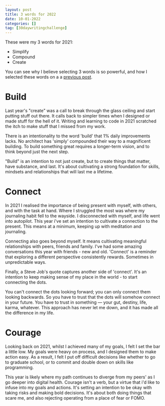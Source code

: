 ```yaml
---
layout: post
title: 3 words for 2022
date: 10-01-2022
categories: []
tag: [30daywritingchallenge]
---
```


These were my 3 words for 2021:

* Simplify
* Compound
* Create

You can see why I believe selecting 3 words is so powerful, and how I selected these words on a a <a href="{% post_url 2022-01-10-3words2021 %}">previous post</a>.

# Build

Last year's "create" was a call to break through the glass ceiling and start putting stuff out there. It calls back to simpler times when I designed or made stuff for the hell of it. Writing and learning to code in 2021 scratched the itch to make stuff that I missed from my work.

There is an intentionality to the word 'build' that 1% daily improvements lacks. No architect has 'simply' compounded their way to a magnificent building. To build something great requires a longer-term vision, and to think beyond just the next step.

"Build" is an intention to not just create, but to create things that matter, have substance, and last. It's about cultivating a strong foundation for skills, mindsets and relationships that will last me a lifetime.

# Connect

In 2021 I realised the importance of being present with myself, with others, and with the task at hand. Where I struggled the most was where my journaling habit fell to the wayside. I disconnected with myself, and life went into autopilot. This year i've set an intention to cultivate a connection to the present. This means at a minimum, keeping up with meditation and journaling.

Connecting also goes beyond myself. It means cultivating meaningful relationships with peers, friends and family. I've had some amazing conversations this year with friends - new and old. 'Connect' is a reminder that exploring a different perspective consistently rewards. Sometimes in unpredictable ways.

Finally, a Steve Job's quote captures another side of 'connect'. It's an intention to keep making sense of my place in the world - to start connecting the dots.

You can't connect the dots looking forward; you can only connect them looking backwards. So you have to trust that the dots will somehow connect in your future. You have to trust in something — your gut, destiny, life, karma, whatever. This approach has never let me down, and it has made all the difference in my life.

# Courage

Looking back on 2021, whilst I achieved many of my goals, I felt I set the bar a little low. My goals were heavy on process, and I designed them to make action easy. As a result, I felt I put off difficult decisions like whether to go to graduate school, or to commit and double down on skills like programming.

This year is likely where my path continues to diverge from my peers' as I go deeper into digital health. Courage isn't a verb, but a virtue that i'd like to infuse into my goals and actions. It's setting an intention to be okay with taking risks and making bold decisions. It's about both doing things that scare me, and also rejecting operating from a place of fear or FOMO.

‍


